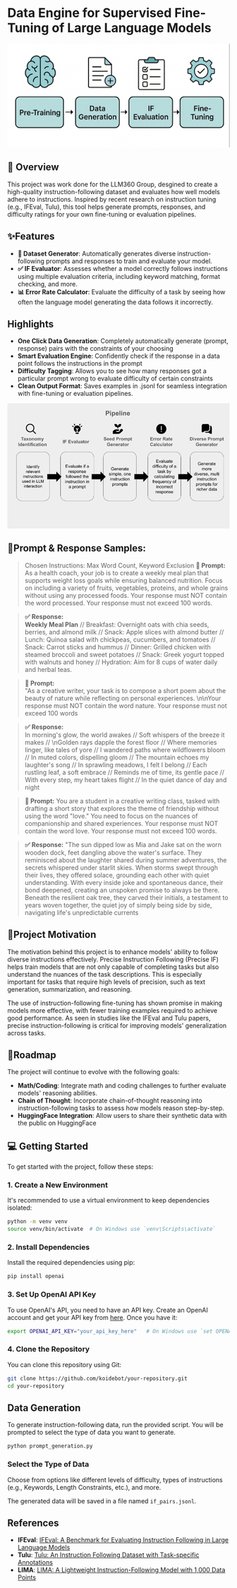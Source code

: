 # Data Engine for Supervised Fine-Tuning of Large Language Models
![](assets/teaser.png)

## 📌  Overview

This project was work done for the LLM360 Group, desgined to create a high-quality instruction-following dataset and evaluates how well models adhere to instructions. Inspired by recent research on instruction tuning (e.g., IFEval, Tulu), this tool helps generate prompts, responses, and difficulty ratings for your own fine-tuning or evaluation pipelines.

## ✨Features

- **🧾 Dataset Generator**: Automatically generates diverse instruction-following prompts and responses to train and evaluate your model.
- **✅ IF Evaluator**: Assesses whether a model correctly follows instructions using multiple evaluation criteria, including keyword matching, format checking, and more.
- **📊 Error Rate Calculator**: Evaluate the difficulty of a task by seeing how often the language model generating the data follows it incorrectly.

## Highlights
- **One Click Data Generation**: Completely automatically generate (prompt, response) pairs with the constraints of your choosing
- **Smart Evaluation Engine**: Confidently check if the response in a data point follows the instructions in the prompt
- **Difficulty Tagging**: Allows you to see how many responses got a particular prompt wrong to evaluate difficulty of certain constraints
- **Clean Output Format**: Saves examples in .jsonl for seamless integration with fine-tuning or evaluation pipelines.

![The Pipeline](assets/image.png)

## 🧪Prompt & Response Samples:
>Chosen Instructions: Max Word Count, Keyword Exclusion
> **📝 Prompt:**  
>As a health coach, your job is to create a weekly meal plan that supports weight loss goals while ensuring balanced nutrition. Focus on including a variety of fruits, vegetables, proteins, and whole grains without using any processed foods. Your response must NOT contain the word processed.  Your response must not exceed 100 words.

> **✅ Response:**  
>**Weekly Meal Plan** // Breakfast: Overnight oats with chia seeds, berries, and almond milk // Snack: Apple slices with almond butter // Lunch: Quinoa salad with chickpeas, cucumbers, and tomatoes // Snack: Carrot sticks and hummus // Dinner: Grilled chicken with steamed broccoli and sweet potatoes // Snack: Greek yogurt topped with walnuts and honey // Hydration: Aim for 8 cups of water daily and herbal teas.

> **📝 Prompt:**  
>"As a creative writer, your task is to compose a short poem about the beauty of nature while reflecting on personal experiences.  \n\nYour response must NOT contain the word nature.  Your response must not exceed 100 words

> **✅ Response:**  
>In morning's glow, the world awakes //  Soft whispers of the breeze it makes //  \nGolden rays dapple the forest floor //  Where memories linger, like tales of yore //  I wandered paths where wildflowers bloom //  In muted colors, dispelling gloom //  The mountain echoes my laughter's song //  In sprawling meadows, I felt I belong //  Each rustling leaf, a soft embrace //  Reminds me of time, its gentle pace //  With every step, my heart takes flight //  In the quiet dance of day and night

> **📝 Prompt:**
>You are a student in a creative writing class, tasked with drafting a short story that explores the theme of friendship without using the word \"love.\" You need to focus on the nuances of companionship and shared experiences. Your response must NOT contain the word love. Your response must not exceed 100 words.  

> **✅ Response:**
> "The sun dipped low as Mia and Jake sat on the worn wooden dock, feet dangling above the water's surface. They reminisced about the laughter shared during summer adventures, the secrets whispered under starlit skies. When storms swept through their lives, they offered solace, grounding each other with quiet understanding. With every inside joke and spontaneous dance, their bond deepened, creating an unspoken promise to always be there. Beneath the resilient oak tree, they carved their initials, a testament to years woven together, the quiet joy of simply being side by side, navigating life's unpredictable currents

## 🎯Project Motivation

The motivation behind this project is to enhance models' ability to follow diverse instructions effectively. Precise Instruction Following (Precise IF) helps train models that are not only capable of completing tasks but also understand the nuances of the task descriptions. This is especially important for tasks that require high levels of precision, such as text generation, summarization, and reasoning.

The use of instruction-following fine-tuning has shown promise in making models more effective, with fewer training examples required to achieve good performance. As seen in studies like the IFEval and Tulu papers, precise instruction-following is critical for improving models' generalization across tasks.

## 🚧Roadmap

The project will continue to evolve with the following goals:

- **Math/Coding**: Integrate math and coding challenges to further evaluate models' reasoning abilities.
- **Chain of Thought**: Incorporate chain-of-thought reasoning into instruction-following tasks to assess how models reason step-by-step.
- **HuggingFace Integration**: Allow users to share their synthetic data with the public on HuggingFace

## 💻 Getting Started

To get started with the project, follow these steps:

### 1. Create a New Environment
It's recommended to use a virtual environment to keep dependencies isolated:

```bash
python -m venv venv
source venv/bin/activate  # On Windows use `venv\Scripts\activate`
```

### 2. Install Dependencies
Install the required dependencies using pip:

```bash
pip install openai
```

### 3. Set Up OpenAI API Key
To use OpenAI's API, you need to have an API key. Create an OpenAI account and get your API key from [here](https://platform.openai.com/api-keys). Once you have it:

```bash
export OPENAI_API_KEY="your_api_key_here"   # On Windows use `set OPENAI_API_KEY=your_api_key_here`
```

### 4. Clone the Repository
You can clone this repository using Git:

```bash
git clone https://github.com/koidebot/your-repository.git
cd your-repository
```

## Data Generation

To generate instruction-following data, run the provided script. You will be prompted to select the type of data you want to generate.

```bash
python prompt_generation.py
```

### Select the Type of Data
Choose from options like different levels of difficulty, types of instructions (e.g., Keywords, Length Constraints, etc.), and more.

The generated data will be saved in a file named `if_pairs.jsonl`.

## References

- **IFEval**: [IFEval: A Benchmark for Evaluating Instruction Following in Large Language Models](https://github.com/google-research/google-research/tree/master/instruction_following_eval)
- **Tulu**: [Tulu: An Instruction Following Dataset with Task-specific Annotations](https://github.com/allenai/tulu)
- **LIMA**: [LIMA: A Lightweight Instruction-Following Model with 1,000 Data Points](https://arxiv.org/abs/2305.11206)
